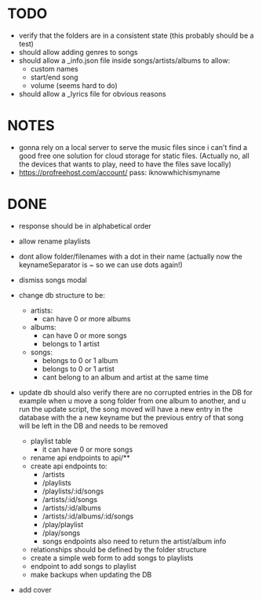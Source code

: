
# TODO
- verify that the folders are in a consistent state (this probably should be a test)
- should allow adding genres to songs
- should allow a _info.json file inside songs/artists/albums to allow:
  - custom names
  - start/end song
  - volume (seems hard to do)
- should allow a _lyrics file for obvious reasons

# NOTES
- gonna rely on a local server to serve the music files since i can't find a good free one
  solution for cloud storage for static files.
  (Actually no, all the devices that wants to play, need to have the files save locally)
- https://profreehost.com/account/
  pass: iknowwhichismyname

# DONE
- response should be in alphabetical order
- allow rename playlists
- dont allow folder/filenames with a dot in their name
  (actually now the keynameSeparator is ~ so we can use dots again!)

- dismiss songs modal
- change db structure to be:
  - artists:
    - can have 0 or more albums
  - albums:
    - can have 0 or more songs
    - belongs to 1 artist
  - songs:
    - belongs to 0 or 1 album
    - belongs to 0 or 1 artist
    - cant belong to an album and artist at the same time
- update db should also verify there are no corrupted entries in the DB
  for example when u move a song folder from one album to another, and u run
  the update script, the song moved will have a new entry in the database with the
  a new keyname but the previous entry of that song will be left in the DB and needs
  to be removed
  - playlist table
    - it can have 0 or more songs
  - rename api endpoints to api/**
  - create api endpoints to:
    - /artists
    - /playlists
    - /playlists/:id/songs
    - /artists/:id/songs
    - /artists/:id/albums
    - /artists/:id/albums/:id/songs
    - /play/playlist
    - /play/songs
    - songs endpoints also need to return the artist/album info
  - relationships should be defined by the folder structure
  - create a simple web form to add songs to playlists
  - endpoint to add songs to playlist
  - make backups when updating the DB
- add cover

